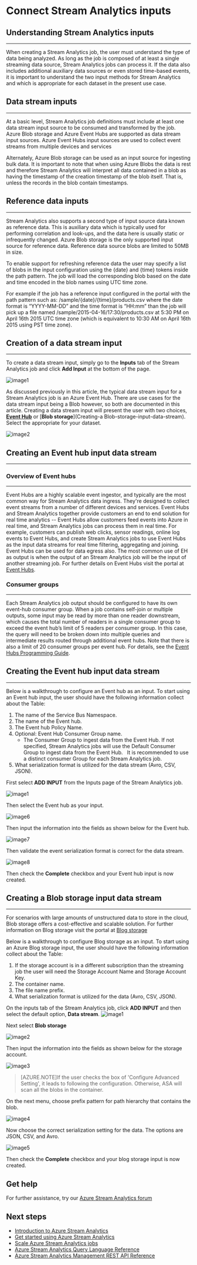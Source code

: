 <properties 
	pageTitle="Create Stream Analytics Inputs | Microsoft Azure" 
	description="Learn how to connect to and configure the input sources for Stream Analytics solutions."
	documentationCenter=""
	services="stream-analytics"
	authors="jeffstokes72" 
	manager="paulettm" 
	editor="cgronlun"/>

<tags 
	ms.service="stream-analytics" 
	ms.devlang="na" 
	ms.topic="article" 
	ms.tgt_pltfrm="na" 
	ms.workload="data-services" 
	ms.date="07/27/2015" 
	ms.author="jeffstok"/>

# Connect Stream Analytics inputs

## Understanding Stream Analytics inputs
---
When creating a Stream Analytics job, the user must understand the type of data being analyzed. As long as the job is composed of at least a single streaming data source, Stream Analytics jobs can process it. If the data also includes additional auxiliary data sources or even stored time-based events, it is important to understand the two input methods for Stream Analytics and which is appropriate for each dataset in the present use case.

## Data stream inputs
---
At a basic level, Stream Analytics job definitions must include at least one data stream input source to be consumed and transformed by the job. Azure Blob storage and Azure Event Hubs are supported as data stream input sources. Azure Event Hubs input sources are used to collect event streams from multiple devices and services

Alternately, Azure Blob storage can be used as an input source for ingesting bulk data. It is important to note that when using Azure Blobs the data is rest and therefore Stream Analytics will interpret all data contained in a blob as having the timestamp of the creation timestamp of the blob itself. That is, unless the records in the blob contain timestamps.

## Reference data inputs
---
Stream Analytics also supports a second type of input source data known as reference data. This is auxiliary data which is typically used for performing correlation and look-ups, and the data here is usually static or infrequently changed. Azure Blob storage is the only supported input source for reference data. Reference data source blobs are limited to 50MB in size.

To enable support for refreshing reference data the user may specify a list of blobs in the input configuration using the {date} and {time} tokens inside the path pattern. The job will load the corresponding blob based on the date and time encoded in the blob names using UTC time zone.

For example if the job has a reference input configured in the portal with the path pattern such as: /sample/{date}/{time}/products.csv where the date format is “YYYY-MM-DD” and the time format is “HH:mm” than the job will pick up a file named /sample/2015-04-16/17:30/products.csv at 5:30 PM on April 16th 2015 UTC time zone (which is equivalent to 10:30 AM on April 16th 2015 using PST time zone).

## Creation of a data stream input
---
To create a data stream input, simply go to the **Inputs** tab of the Stream Analytics job and click **Add Input** at the bottom of the page.

![image1](./media/stream-analytics-connect-data-event-inputs/01-stream-analytics-create-inputs.png)

 As discussed previously in this article, the typical data stream input for a Stream Analytics job is an Azure Event Hub. There are use cases for the data stream input being a Blob however, so both are documented in this article. Creating a data stream input will present the user with two choices, [**Event Hub**](Creating-an-Event-hub-input-data-stream) or [**Blob storage**](Creating-a Blob-storage-input-data-stream). Select the appropriate for your dataset.

![image2](./media/stream-analytics-connect-data-event-inputs/02-stream-analytics-create-inputs.png)

## Creating an Event hub input data stream
---
### Overview of Event hubs
---
Event Hubs are a highly scalable event ingestor, and typically are the most common way for Stream Analytics data ingress. They're designed to collect event streams from a number of different devices and services. Event Hubs and Stream Analytics together provide customers an end to end solution for real time analytics -- Event Hubs allow customers feed events into Azure in real time, and Stream Analytics jobs can process them in real time.  For example, customers can publish web clicks, sensor readings, online log events to Event Hubs, and create Stream Analytics jobs to use Event Hubs as the input data streams for real time filtering, aggregating and joining. Event Hubs can be used for data egress also.  The most common use of EH as output is when the output of an Stream Analytics job will be the input of another streaming job. For further details on Event Hubs visit the portal at [Event Hubs](https://azure.microsoft.com/services/event-hubs/ "Event Hubs").

### Consumer groups
---
Each Stream Analytics job output should be configured to have its own event-hub consumer group. When a job contains self-join or multiple outputs, some input may be read by more than one reader downstream, which causes the total number of readers in a single consumer group to exceed the event hub’s limit of 5 readers per consumer group. In this case, the query will need to be broken down into multiple queries and intermediate results routed through additional event hubs. Note that there is also a limit of 20 consumer groups per event hub. For details, see the [Event Hubs Programming Guide](https://msdn.microsoft.com/library/azure/dn789972.aspx "Event Hubs Programming Guide").

## Creating the Event hub input data stream
---
Below is a walkthrough to configure an Event hub as an input. To start using an Event hub input, the user should have the following information collect about the Table:

1. The name of the Service Bus Namespace. 
2. The name of the Event hub.
3. The Event hub Policy Name.
4. Optional: Event Hub Consumer Group name.
	- The Consumer Group to ingest data from the Event Hub. If not specified, Stream Analytics jobs will use the Default Consumer Group to ingest data from the Event Hub.   It is recommended to use a distinct consumer Group for each Stream Analytics job.
5. What serialization format is utilized for the data stream (Avro, CSV, JSON).

First select **ADD INPUT** from the Inputs page of the Stream Analytics job.

![image1](./media/stream-analytics-connect-data-event-inputs/01-stream-analytics-create-inputs.png)

Then select the Event hub as your input.

![image6](./media/stream-analytics-connect-data-event-inputs/06-stream-analytics-create-inputs.png)

Then input the information into the fields as shown below for the Event hub.

![image7](./media/stream-analytics-connect-data-event-inputs/07-stream-analytics-create-inputs.png)

Then validate the event serialization format is correct for the data stream.

![image8](./media/stream-analytics-connect-data-event-inputs/08-stream-analytics-create-inputs.png)

Then check the **Complete** checkbox and your Event hub input is now created.

## Creating a Blob storage input data stream
---
For scenarios with large amounts of unstructured data to store in the cloud, Blob storage offers a cost-effective and scalable solution. For further information on Blog storage visit the portal at [Blog storage](http://azure.microsoft.com/services/storage/blobs/)

Below is a walkthrough to configure Blog storage as an input. To start using an Azure Blog storage input, the user should have the following information collect about the Table:

1. If the storage account is in a different subscription than the streaming job the user will need the Storage Account Name and Storage Account Key.
2. The container name.
3. The file name prefix.
4. What serialization format is utilized for the data (Avro, CSV, JSON).

On the inputs tab of the Stream Analytics job, click **ADD INPUT** and then select the default option, **Data stream**.
![image1](./media/stream-analytics-connect-data-event-inputs/01-stream-analytics-create-inputs.png)

Next select **Blob storage**

![image2](./media/stream-analytics-connect-data-event-inputs/02-stream-analytics-create-inputs.png)

Then input the information into the fields as shown below for the storage account.

![image3](./media/stream-analytics-connect-data-event-inputs/03-stream-analytics-create-inputs.png)

> [AZURE.NOTE]If the user checks the box of 'Configure Advanced Setting', it leads to following the configuration. Otherwise,  ASA will scan all the blobs in the container.

On the next menu, choose prefix pattern for path hierarchy that contains the blob.

![image4](./media/stream-analytics-connect-data-event-inputs/04-stream-analytics-create-inputs.png)

Now choose the correct serialization setting for the data. The options are JSON, CSV, and Avro.

![image5](./media/stream-analytics-connect-data-event-inputs/05-stream-analytics-create-inputs.png)

Then check the **Complete** checkbox and your blog storage input is now created.

## Get help
For further assistance, try our [Azure Stream Analytics forum](https://social.msdn.microsoft.com/Forums/en-US/home?forum=AzureStreamAnalytics)

## Next steps

- [Introduction to Azure Stream Analytics](stream-analytics-introduction.md)
- [Get started using Azure Stream Analytics](stream-analytics-get-started.md)
- [Scale Azure Stream Analytics jobs](stream-analytics-scale-jobs.md)
- [Azure Stream Analytics Query Language Reference](https://msdn.microsoft.com/library/azure/dn834998.aspx)
- [Azure Stream Analytics Management REST API Reference](https://msdn.microsoft.com/library/azure/dn835031.aspx)
